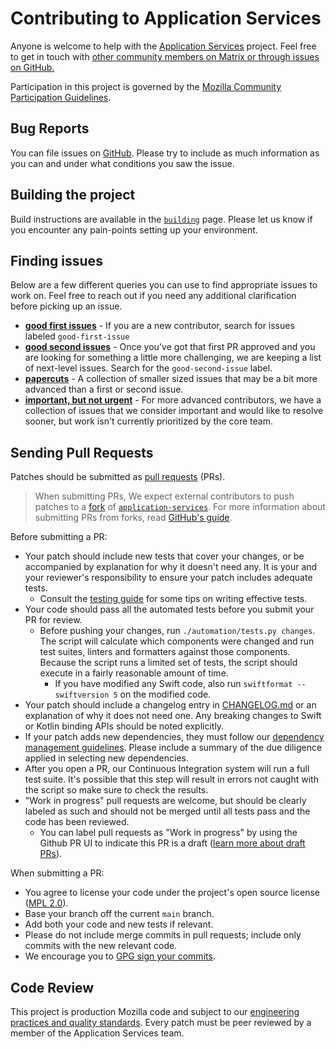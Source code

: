 # Contributing to Application Services

Anyone is welcome to help with the [Application Services](index.md) project. Feel free to get in touch with [other community members on Matrix or through issues on GitHub.](./index.md#contact-us)

Participation in this project is governed by the
[Mozilla Community Participation Guidelines](https://www.mozilla.org/en-US/about/governance/policies/participation/).

## Bug Reports ##

You can file issues on [GitHub](https://github.com/mozilla/application-services/issues). Please try to include as much information as you can and under what conditions
you saw the issue.

## Building the project ##

Build instructions are available in the [`building`](building.md) page. Please let us know if you encounter any pain-points setting up your environment.

## Finding issues ##

Below are a few different queries you can use to find appropriate issues to work on. Feel free to reach out if you need any additional clarification before picking up an issue.

- **[good first issues](https://github.com/mozilla/application-services/issues?q=is%3Aopen+is%3Aissue+label%3Agood-first-issue)** -  If you are a new contributor, search for issues labeled `good-first-issue`
- **[good second issues](https://github.com/mozilla/application-services/labels/good-second-issue)** - Once you've got that first PR approved and you are looking for something a little more challenging, we are keeping a list of next-level issues. Search for the `good-second-issue` label.
- **[papercuts](https://github.com/mozilla/application-services/issues?utf8=%E2%9C%93&q=is%3Aissue+is%3Aopen+%22Epic%3A+papercuts%22+)** - A collection of smaller sized issues that may be a bit more advanced than a first or second issue.
- **[important, but not urgent](https://github.com/mozilla/application-services/issues?utf8=%E2%9C%93&q=is%3Aissue+is%3Aopen+%22Epic%3A+important+not+urgent%22)** - For more advanced contributors, we have a collection of issues that we consider important and would like to resolve sooner, but work isn't currently prioritized by the core team.


## Sending Pull Requests ##
Patches should be submitted as [pull requests](https://help.github.com/articles/about-pull-requests/) (PRs).

> When submitting PRs, We expect external contributors to push patches to a [fork](https://docs.github.com/en/pull-requests/collaborating-with-pull-requests/working-with-forks) of [`application-services`](https://github.com/mozilla/application-services). For more information about submitting PRs from forks, read [GitHub's guide](https://docs.github.com/en/pull-requests/collaborating-with-pull-requests/proposing-changes-to-your-work-with-pull-requests/creating-a-pull-request-from-a-fork).

Before submitting a PR:
- Your patch should include new tests that cover your changes, or be accompanied by explanation for why it doesn't need any. It is your and your reviewer's responsibility to ensure your patch includes adequate tests.
  - Consult the [testing guide](./howtos/testing-a-rust-component.md) for some tips on writing effective tests.
- Your code should pass all the automated tests before you submit your PR for review.
  - Before pushing your changes, run `./automation/tests.py changes`. The script will calculate which components were changed and run test suites, linters and formatters against those components. Because the script runs a limited set of tests, the script should execute in a fairly reasonable amount of time.
    - If you have modified any Swift code, also run `swiftformat --swiftversion 5` on the modified code.
- Your patch should include a changelog entry in [CHANGELOG.md](https://github.com/mozilla/application-services/blob/main/CHANGELOG.md) or an explanation of why
  it does not need one. Any breaking changes to Swift or Kotlin binding APIs should be noted explicitly.
- If your patch adds new dependencies, they must follow our [dependency management guidelines](./dependency-management.md).
  Please include a summary of the due diligence applied in selecting new dependencies.
- After you open a PR, our Continuous Integration system will run a full test suite.  It's possible that this step will result in errors not caught with the script so make sure to check the results.
- "Work in progress" pull requests are welcome, but should be clearly labeled as such and should not be merged until all tests pass and the code has been reviewed.
  - You can label pull requests as "Work in progress" by using the Github PR UI to indicate this PR is a draft ([learn more about draft PRs](https://docs.github.com/en/github/collaborating-with-issues-and-pull-requests/about-pull-requests#draft-pull-requests)).

When submitting a PR:
- You agree to license your code under the project's open source license ([MPL 2.0](https://github.com/mozilla/application-services/blob/main/LICENSE)).
- Base your branch off the current `main` branch.
- Add both your code and new tests if relevant.
- Please do not include merge commits in pull requests; include only commits with the new relevant code.
- We encourage you to [GPG sign your commits](https://help.github.com/articles/managing-commit-signature-verification).

## Code Review ##

This project is production Mozilla code and subject to our [engineering practices and quality standards](https://developer.mozilla.org/en-US/docs/Mozilla/Developer_guide/Committing_Rules_and_Responsibilities). Every patch must be peer reviewed by a member of the Application Services team.
